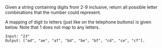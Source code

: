 Given a string containing digits from 2-9 inclusive, return all possible letter combinations that the number could represent.

A mapping of digit to letters (just like on the telephone buttons) is given below. Note that 1 does not map to any letters.

```
Input: "23"
Output: ["ad", "ae", "af", "bd", "be", "bf", "cd", "ce", "cf"].
```
